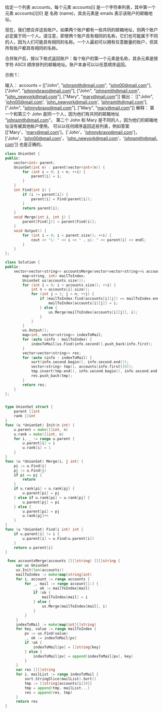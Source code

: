 
给定一个列表 accounts，每个元素 accounts[i] 是一个字符串列表，其中第一个元素 accounts[i][0] 是 名称 (name)，其余元素是 emails 表示该账户的邮箱地址。

现在，我们想合并这些账户。如果两个账户都有一些共同的邮箱地址，则两个账户必定属于同一个人。请注意，即使两个账户具有相同的名称，它们也可能属于不同的人，因为人们可能具有相同的名称。一个人最初可以拥有任意数量的账户，但其所有账户都具有相同的名称。

合并账户后，按以下格式返回账户：每个账户的第一个元素是名称，其余元素是按字符 ASCII 顺序排列的邮箱地址。账户本身可以以任意顺序返回。

 

示例 1：

输入：
accounts = [["John", "johnsmith@mail.com", "john00@mail.com"], ["John", "johnnybravo@mail.com"], ["John", "johnsmith@mail.com", "john_newyork@mail.com"], ["Mary", "mary@mail.com"]]
输出：
[["John", 'john00@mail.com', 'john_newyork@mail.com', 'johnsmith@mail.com'],  ["John", "johnnybravo@mail.com"], ["Mary", "mary@mail.com"]]
解释：
第一个和第三个 John 是同一个人，因为他们有共同的邮箱地址 "johnsmith@mail.com"。 
第二个 John 和 Mary 是不同的人，因为他们的邮箱地址没有被其他帐户使用。
可以以任何顺序返回这些列表，例如答案 [['Mary'，'mary@mail.com']，['John'，'johnnybravo@mail.com']，
['John'，'john00@mail.com'，'john_newyork@mail.com'，'johnsmith@mail.com']] 也是正确的。



```cpp
class UnionSet {
public:
    vector<int> parent;
    UnionSet(int n) : parent(vector<int>(n)) {
        for (int i = 0; i < n; ++i) {
            parent[i] = i;
        }
    }
    int Find(int i) {
        if (i != parent[i]) {
            parent[i] = Find(parent[i]);
        }
        return parent[i];
    }
    void Merge(int i, int j) {
        parent[Find(j)] = parent[Find(i)];
    }
    void Output() {
        for (int i = 0; i < parent.size(); ++i) {
            cout << "i: " << i << " , pi: " << parent[i] << endl;
        }
    }
};

class Solution {
public:
    vector<vector<string>> accountsMerge(vector<vector<string>>& accounts) {
        map<string, int> mailToIndex;
        UnionSet us(accounts.size());
        for (int i = 0; i < accounts.size(); ++i) {
            int n = accounts[i].size();
            for (int j = 1; j < n; ++j) {
                if (mailToIndex.find(accounts[i][j]) == mailToIndex.end()) {
                    mailToIndex[accounts[i][j]] = i;
                } else {
                    us.Merge(mailToIndex[accounts[i][j]], i);
                }
            }
        }
        us.Output();
        map<int, vector<string>> indexToMail;
        for (auto &info : mailToIndex) {
            indexToMail[us.Find(info.second)].push_back(info.first);
        }
        vector<vector<string>> res;
        for (auto &info : indexToMail) {
            sort(info.second.begin(), info.second.end());
            vector<string> tmp(1, accounts[info.first][0]);
            tmp.insert(tmp.end(), info.second.begin(), info.second.end());
            res.push_back(tmp);
        }
        return res;
    }
};



```
```go
type UnionSet struct {
    parent []int
    rank []int
}
func (u *UnionSet) Init(n int) {
    u.parent = make([]int, n)
    u.rank = make([]int, n)
    for i, _ := range u.parent {
        u.parent[i] = i
        u.rank[i] = 1
    }
}
func (u *UnionSet) Merge(i, j int) {
    pi := u.Find(i)
    pj := u.Find(j)
    if pi == pj {
        return 
    }
    if u.rank[pi] < u.rank[pj] {
        u.parent[pi] = pj
    } else if u.rank[pi] > u.rank[pj] {
        u.parent[pj] = pi
    } else {
        u.parent[pi] = pj
        u.rank[pj]++
    }
}
func (u *UnionSet) Find(i int) int {
    if u.parent[i] != i {
        u.parent[i] = u.Find(u.parent[i])
    }
    return u.parent[i]
}

 func accountsMerge(accounts [][]string) [][]string {
     var us UnionSet
     us.Init(len(accounts))
     mailToIndex := make(map[string]int)
     for i, account := range accounts {
         for _, mail := range account[1:] {
             _, ok := mailToIndex[mail]
             if !ok {
                 mailToIndex[mail] = i
             } else {
                 us.Merge(mailToIndex[mail], i)
             }
         }
     }
     indexToMail := make(map[int][]string)
     for key, value := range mailToIndex {
         pv := us.Find(value)
         _, ok := indexToMail[pv]
         if !ok {
             indexToMail[pv] = []string{key}
         } else {
             indexToMail[pv] = append(indexToMail[pv], key)
         }
     }
     var res [][]string
     for i, mailList := range indexToMail {
         sort.StringSlice(mailList).Sort()
         tmp := []string{accounts[i][0]}
         tmp = append(tmp, mailList...)
         res = append(res, tmp)
     }
     return res
}
```





``` go   

```